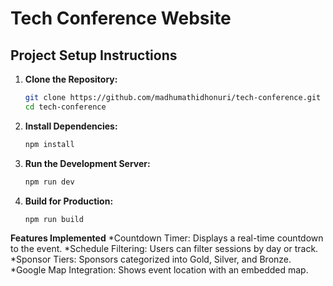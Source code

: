 # Tech Conference Website

## Project Setup Instructions  

1. **Clone the Repository:**  
   ```sh
   git clone https://github.com/madhumathidhonuri/tech-conference.git
   cd tech-conference

2. **Install Dependencies:**
   ```sh
   npm install

3. **Run the Development Server:**
   ```sh
   npm run dev

4. **Build for Production:**
   ```sh
   npm run build


**Features Implemented**
*Countdown Timer: Displays a real-time countdown to the event.
*Schedule Filtering: Users can filter sessions by day or track.
*Sponsor Tiers: Sponsors categorized into Gold, Silver, and Bronze.
*Google Map Integration: Shows event location with an embedded map.
